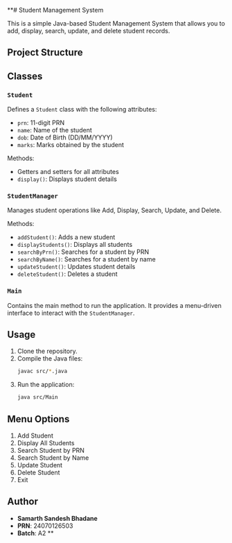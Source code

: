 **# Student Management System

This is a simple Java-based Student Management System that allows you to add, display, search, update, and delete student records.

## Project Structure

## Classes

### `Student`

Defines a `Student` class with the following attributes:
- `prn`: 11-digit PRN
- `name`: Name of the student
- `dob`: Date of Birth (DD/MM/YYYY)
- `marks`: Marks obtained by the student

Methods:
- Getters and setters for all attributes
- `display()`: Displays student details

### `StudentManager`

Manages student operations like Add, Display, Search, Update, and Delete.

Methods:
- `addStudent()`: Adds a new student
- `displayStudents()`: Displays all students
- `searchByPrn()`: Searches for a student by PRN
- `searchByName()`: Searches for a student by name
- `updateStudent()`: Updates student details
- `deleteStudent()`: Deletes a student

### `Main`

Contains the main method to run the application. It provides a menu-driven interface to interact with the `StudentManager`.

## Usage

1. Clone the repository.
2. Compile the Java files:
    ```sh
    javac src/*.java
    ```
3. Run the application:
    ```sh
    java src/Main
    ```

## Menu Options

1. Add Student
2. Display All Students
3. Search Student by PRN
4. Search Student by Name
5. Update Student
6. Delete Student
7. Exit

## Author

- **Samarth Sandesh Bhadane**
- **PRN**: 24070126503
- **Batch**: A2
**
